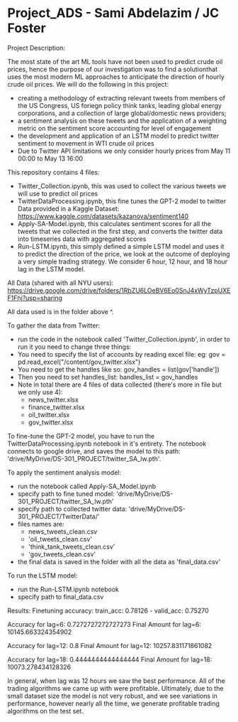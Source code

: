 # Project_ADS - Sami Abdelazim / JC Foster

Project Description:

The most state of the art ML tools have not been used to predict crude oil prices, hence the purpose of our investigation was to find a solutionthat uses the most modern ML approaches to anticipate the direction of hourly crude oil prices.
We will do the following in this project:
- creating a methodology of extracting relevant tweets from members of the US Congress, US foriegn policy think tanks, leading global energy corporations, and a collection of large global/domestic news providers; 
- a sentiment analysis on these tweets and the application of a weighting metric on the sentiment score accounting for level of engagement 
- the development and application of an LSTM model to predict twitter sentiment to movement in WTI crude oil prices
- Due to Twitter API limitations we only consider hourly prices from May 11 00:00 to May 13 16:00

This repository contains 4 files:
- Twitter_Collection.ipynb, this was used to collect the various tweets we will use to predict oil prices
- TwitterDataProcessing.ipynb, this fine tunes the GPT-2 model to twitter Data provided in a Kaggle Dataset: https://www.kaggle.com/datasets/kazanova/sentiment140
- Apply-SA-Model.ipynb, this calculates sentiment scores for all the tweets that we collected in the first step, and converts the twitter data into timeseries data with aggregated scores
- Run-LSTM.ipynb, this simply defined a simple LSTM model and uses it to predict the direction of the price, we look at the outcome of deploying a very simple trading strategy. We consider 6 hour, 12 hour, and 18 hour lag in the LSTM model.

All Data (shared with all NYU users): https://drive.google.com/drive/folders/1RbZU6LOeBV6Eo0SnJ4xWyTzpUXEF1Fhj?usp=sharing

All data used is in the folder above ^.

To gather the data from Twitter:
- run the code in the notebook called 'Twitter_Collection.ipynb', in order to run it you need to change three things:
- You need to specify the list of accounts by reading excel file: eg: gov = pd.read_excel("/content/gov_twitter.xlsx")
- You need to get the handles like so: gov_handles = list(gov['handle'])
- Then you need to set handles_list: handles_list = gov_handles
- Note in total there are 4 files of data collected (there's more in file but we only use 4):
  - news_twitter.xlsx
  - finance_twitter.xlsx
  - oil_twitter.xlsx
  - gov_twitter.xlsx


To fine-tune the GPT-2 model, you have to run the TwitterDataProcessing.ipynb notebook in it's entirety. The notebook connects to google drive, and saves the model to this path: 'drive/MyDrive/DS-301_PROJECT/twitter_SA_lw.pth'.

To apply the sentiment analysis model:
- run the notebook called Apply-SA_Model.ipynb
- specify path to fine tuned model: 'drive/MyDrive/DS-301_PROJECT/twitter_SA_lw.pth'
- specify path to collected twitter data: 'drive/MyDrive/DS-301_PROJECT/TwitterData/'
- files names are:
  - news_tweets_clean.csv
  - 'oil_tweets_clean.csv'
  - 'think_tank_tweets_clean.csv'
  - 'gov_tweets_clean.csv'
- the final data is saved in the folder with all the data as 'final_data.csv'

To run the LSTM model:
- run the Run-LSTM.ipynb notebook
- specify path to final_data.csv


Results:
Finetuning accuracy: train_acc: 0.78126 - valid_acc: 0.75270

Accuracy for lag=6: 0.7272727272727273
Final Amount for lag=6: 10145.663324354902

Accuracy for lag=12: 0.8
Final Amount for lag=12: 10257.831171861082

Accuracy for lag=18: 0.4444444444444444
Final Amount for lag=18: 10073.278434128326

In general, when lag was 12 hours we saw the best performance. All of the trading algorithms we came up with were profitable. Ultimately, due to the small dataset size the model is not very robust, and we see variations in performance, however nearly all the time, we generate profitable trading algorithms on the test set.

